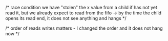 /*
    race condition 
    we have "stolen" the x value from a child
    if has not yet read it, but we already expect to read 
    from the fifo -> by the time the child opens its read end,
    it does not see anything and hangs
   */

/*
	order of reads writes matters - I changed the order and it
	does not hang now
*/